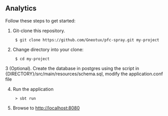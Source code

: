 ## Analytics


Follow these steps to get started:

1. Git-clone this repository.

        $ git clone https://github.com/Gneotux/pfc-spray.git my-project

2. Change directory into your clone:

        $ cd my-project

3 (Optional). Create the database in postgres using the script in {DIRECTORY}/src/main/resources/schema.sql, modify the application.conf file


4. Run the application

        > sbt run

5. Browse to [http://localhost:8080](http://localhost:8080/)
